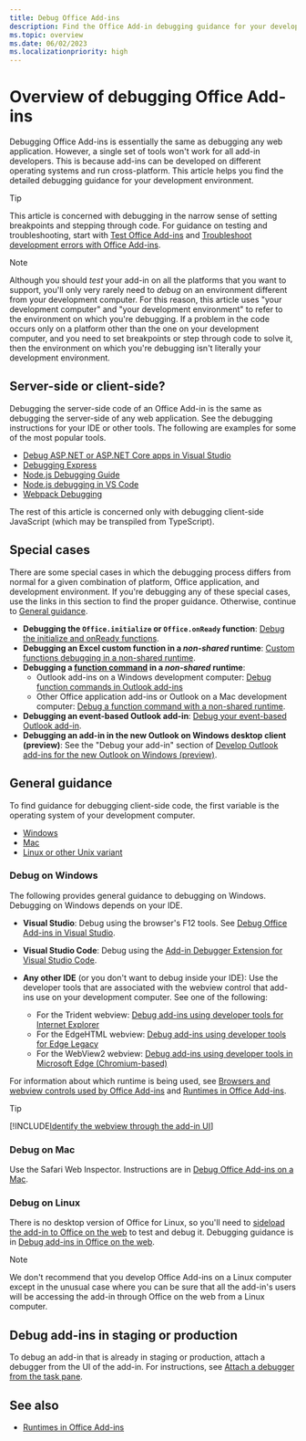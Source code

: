 ```yaml
---
title: Debug Office Add-ins
description: Find the Office Add-in debugging guidance for your development environment.
ms.topic: overview
ms.date: 06/02/2023
ms.localizationpriority: high
---
```


# Overview of debugging Office Add-ins

Debugging Office Add-ins is essentially the same as debugging any web application. However, a single set of tools won't work for all add-in developers. This is because add-ins can be developed on different operating systems and run cross-platform. This article helps you find the detailed debugging guidance for your development environment.

> [!TIP]
> This article is concerned with debugging in the narrow sense of setting breakpoints and stepping through code. For guidance on testing and troubleshooting, start with [Test Office Add-ins](test-debug-office-add-ins.md) and [Troubleshoot development errors with Office Add-ins](troubleshoot-development-errors.md).

> [!NOTE]
> Although you should *test* your add-in on all the platforms that you want to support, you'll only very rarely need to *debug* on an environment different from your development computer. For this reason, this article uses "your development computer" and "your development environment" to refer to the environment on which you're debugging. If a problem in the code occurs only on a platform other than the one on your development computer, and you need to set breakpoints or step through code to solve it, then the environment on which you're debugging isn't literally your development environment.

## Server-side or client-side?

Debugging the server-side code of an Office Add-in is the same as debugging the server-side of any web application. See the debugging instructions for your IDE or other tools. The following are examples for some of the most popular tools.

- [Debug ASP.NET or ASP.NET Core apps in Visual Studio](/visualstudio/debugger/how-to-enable-debugging-for-aspnet-applications)
- [Debugging Express](https://expressjs.com/en/guide/debugging.html)
- [Node.js Debugging Guide](https://nodejs.org/en/docs/guides/debugging-getting-started/)
- [Node.js debugging in VS Code](https://code.visualstudio.com/docs/nodejs/nodejs-debugging)
- [Webpack Debugging](https://webpack.js.org/contribute/debugging/)

The rest of this article is concerned only with debugging client-side JavaScript (which may be transpiled from TypeScript).

## Special cases

There are some special cases in which the debugging process differs from normal for a given combination of platform, Office application, and development environment. If you're debugging any of these special cases, use the links in this section to find the proper guidance. Otherwise, continue to [General guidance](#general-guidance).

- **Debugging the `Office.initialize` or `Office.onReady` function**: [Debug the initialize and onReady functions](debug-initialize-onready.md).
- **Debugging an Excel custom function in a *non-shared* runtime**: [Custom functions debugging in a non-shared runtime](../excel/custom-functions-debugging.md).
- **Debugging a [function command](../design/add-in-commands.md#types-of-add-in-commands) in a *non-shared* runtime**:
  - Outlook add-ins on a Windows development computer: [Debug function commands in Outlook add-ins](../outlook/debug-ui-less.md)
  - Other Office application add-ins or Outlook on a Mac development computer: [Debug a function command with a non-shared runtime](debug-function-command.md).
- **Debugging an event-based Outlook add-in**: [Debug your event-based Outlook add-in](../outlook/debug-autolaunch.md).
- **Debugging an add-in in the new Outlook on Windows desktop client (preview)**: See the "Debug your add-in" section of [Develop Outlook add-ins for the new Outlook on Windows (preview)](../outlook/one-outlook.md#debug-your-add-in).

## General guidance

To find guidance for debugging client-side code, the first variable is the operating system of your development computer.

- [Windows](#debug-on-windows)
- [Mac](#debug-on-mac)
- [Linux or other Unix variant](#debug-on-linux)

### Debug on Windows

The following provides general guidance to debugging on Windows. Debugging on Windows depends on your IDE.

- **Visual Studio**: Debug using the browser's F12 tools. See [Debug Office Add-ins in Visual Studio](../develop/debug-office-add-ins-in-visual-studio.md).
- **Visual Studio Code**: Debug using the [Add-in Debugger Extension for Visual Studio Code](debug-with-vs-extension.md).
- **Any other IDE** (or you don't want to debug inside your IDE): Use the developer tools that are associated with the webview control that add-ins use on your development computer. See one of the following:

  - For the Trident webview: [Debug add-ins using developer tools for Internet Explorer](debug-add-ins-using-f12-tools-ie.md)
  - For the EdgeHTML webview: [Debug add-ins using developer tools for Edge Legacy](debug-add-ins-using-devtools-edge-legacy.md)
  - For the WebView2 webview: [Debug add-ins using developer tools in Microsoft Edge (Chromium-based)](debug-add-ins-using-devtools-edge-chromium.md)

For information about which runtime is being used, see [Browsers and webview controls used by Office Add-ins](../concepts/browsers-used-by-office-web-add-ins.md) and [Runtimes in Office Add-ins](runtimes.md).

> [!TIP]
> [!INCLUDE[Identify the webview through the add-in UI](../includes/identify-webview-in-ui.md)]

### Debug on Mac

Use the Safari Web Inspector. Instructions are in [Debug Office Add-ins on a Mac](debug-office-add-ins-on-ipad-and-mac.md).

### Debug on Linux

There is no desktop version of Office for Linux, so you'll need to [sideload the add-in to Office on the web](sideload-office-add-ins-for-testing.md) to test and debug it. Debugging guidance is in [Debug add-ins in Office on the web](debug-add-ins-in-office-online.md).

> [!NOTE]
> We don't recommend that you develop Office Add-ins on a Linux computer except in the unusual case where you can be sure that all the add-in's users will be accessing the add-in through Office on the web from a Linux computer.

## Debug add-ins in staging or production

To debug an add-in that is already in staging or production, attach a debugger from the UI of the add-in. For instructions, see [Attach a debugger from the task pane](attach-debugger-from-task-pane.md).

## See also

- [Runtimes in Office Add-ins](runtimes.md)

